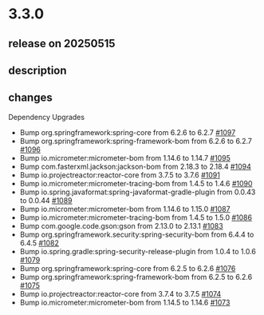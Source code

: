 # 3.3.0

## release on 20250515

## description

## changes

Dependency Upgrades

* Bump org.springframework:spring-core from 6.2.6 to 6.2.7 <a href="https://github.com/spring-projects/spring-ldap/pull/1097" data-hovercard-type="pull_request" data-hovercard-url="/spring-projects/spring-ldap/pull/1097/hovercard">#1097</a>
* Bump org.springframework:spring-framework-bom from 6.2.6 to 6.2.7 <a href="https://github.com/spring-projects/spring-ldap/pull/1096" data-hovercard-type="pull_request" data-hovercard-url="/spring-projects/spring-ldap/pull/1096/hovercard">#1096</a>
* Bump io.micrometer:micrometer-bom from 1.14.6 to 1.14.7 <a href="https://github.com/spring-projects/spring-ldap/pull/1095" data-hovercard-type="pull_request" data-hovercard-url="/spring-projects/spring-ldap/pull/1095/hovercard">#1095</a>
* Bump com.fasterxml.jackson:jackson-bom from 2.18.3 to 2.18.4 <a href="https://github.com/spring-projects/spring-ldap/pull/1094" data-hovercard-type="pull_request" data-hovercard-url="/spring-projects/spring-ldap/pull/1094/hovercard">#1094</a>
* Bump io.projectreactor:reactor-core from 3.7.5 to 3.7.6 <a href="https://github.com/spring-projects/spring-ldap/pull/1091" data-hovercard-type="pull_request" data-hovercard-url="/spring-projects/spring-ldap/pull/1091/hovercard">#1091</a>
* Bump io.micrometer:micrometer-tracing-bom from 1.4.5 to 1.4.6 <a href="https://github.com/spring-projects/spring-ldap/pull/1090" data-hovercard-type="pull_request" data-hovercard-url="/spring-projects/spring-ldap/pull/1090/hovercard">#1090</a>
* Bump io.spring.javaformat:spring-javaformat-gradle-plugin from 0.0.43 to 0.0.44 <a href="https://github.com/spring-projects/spring-ldap/pull/1089" data-hovercard-type="pull_request" data-hovercard-url="/spring-projects/spring-ldap/pull/1089/hovercard">#1089</a>
* Bump io.micrometer:micrometer-bom from 1.14.6 to 1.15.0 <a href="https://github.com/spring-projects/spring-ldap/pull/1087" data-hovercard-type="pull_request" data-hovercard-url="/spring-projects/spring-ldap/pull/1087/hovercard">#1087</a>
* Bump io.micrometer:micrometer-tracing-bom from 1.4.5 to 1.5.0 <a href="https://github.com/spring-projects/spring-ldap/pull/1086" data-hovercard-type="pull_request" data-hovercard-url="/spring-projects/spring-ldap/pull/1086/hovercard">#1086</a>
* Bump com.google.code.gson:gson from 2.13.0 to 2.13.1 <a href="https://github.com/spring-projects/spring-ldap/pull/1083" data-hovercard-type="pull_request" data-hovercard-url="/spring-projects/spring-ldap/pull/1083/hovercard">#1083</a>
* Bump org.springframework.security:spring-security-bom from 6.4.4 to 6.4.5 <a href="https://github.com/spring-projects/spring-ldap/pull/1082" data-hovercard-type="pull_request" data-hovercard-url="/spring-projects/spring-ldap/pull/1082/hovercard">#1082</a>
* Bump io.spring.gradle:spring-security-release-plugin from 1.0.4 to 1.0.6 <a href="https://github.com/spring-projects/spring-ldap/pull/1079" data-hovercard-type="pull_request" data-hovercard-url="/spring-projects/spring-ldap/pull/1079/hovercard">#1079</a>
* Bump org.springframework:spring-core from 6.2.5 to 6.2.6 <a href="https://github.com/spring-projects/spring-ldap/pull/1076" data-hovercard-type="pull_request" data-hovercard-url="/spring-projects/spring-ldap/pull/1076/hovercard">#1076</a>
* Bump org.springframework:spring-framework-bom from 6.2.5 to 6.2.6 <a href="https://github.com/spring-projects/spring-ldap/pull/1075" data-hovercard-type="pull_request" data-hovercard-url="/spring-projects/spring-ldap/pull/1075/hovercard">#1075</a>
* Bump io.projectreactor:reactor-core from 3.7.4 to 3.7.5 <a href="https://github.com/spring-projects/spring-ldap/pull/1074" data-hovercard-type="pull_request" data-hovercard-url="/spring-projects/spring-ldap/pull/1074/hovercard">#1074</a>
* Bump io.micrometer:micrometer-bom from 1.14.5 to 1.14.6 <a href="https://github.com/spring-projects/spring-ldap/pull/1073" data-hovercard-type="pull_request" data-hovercard-url="/spring-projects/spring-ldap/pull/1073/hovercard">#1073</a>

